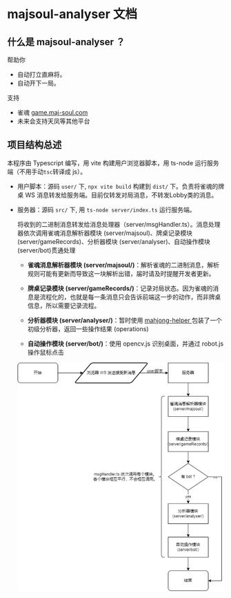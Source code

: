# majsoul-analyser 文档

## 什么是 majsoul-analyser ？

帮助你
  - 自动打立直麻将。
  - 自动开下一局。

支持
  - 雀魂 [game.maj-soul.com](https://game.maj-soul.com/1/)
  - 未来会支持天凤等其他平台

## 项目结构总述

本程序由 Typescript 编写，用 vite 构建用户浏览器脚本，用 ts-node 运行服务端（不用手动`tsc`转译成 js）。

- 用户脚本：源码 `user/` 下, `npx vite build` 构建到 `dist/` 下。负责将雀魂的牌桌 WS 消息转发给服务端。目前仅转发对局消息，不转发Lobby类的消息。

- 服务器：源码 `src/` 下, 用 `ts-node server/index.ts` 运行服务端。

  将收到的二进制消息转发给消息处理器（server/msgHandler.ts）。消息处理器依次调用雀魂消息解析器模块 (server/majsoul)、牌桌记录模块 (server/gameRecords)、分析器模块 (server/analyser)、自动操作模块 (server/bot)贯通处理
  
  - **雀魂消息解析器模块 (server/majsoul/)**：解析雀魂的二进制消息，解析规则可能有更新而导致这一块解析出错，届时请及时提醒开发者更新。
  
  - **牌桌记录模块 (server/gameRecords/)**：记录对局状态。因为雀魂的消息是流程化的，也就是每一条消息只会告诉前端这一步的动作，而非牌桌信息，所以需要记录流程。
  
  - **分析器模块 (server/analyser/)**：暂时使用 [mahjong-helper
  ](https://github.com/EndlessCheng/mahjong-helper) 包装了一个初级分析器，返回一些操作结果 (operations)
  
  - **自动操作模块 (server/bot/)**：使用 opencv.js 识别桌面，并通过 robot.js 操作鼠标点击

  ![](./majsoul-analyser-workflow.png)


